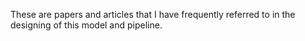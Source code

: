 These are papers and articles that I have frequently referred to in the designing of this model and pipeline.
